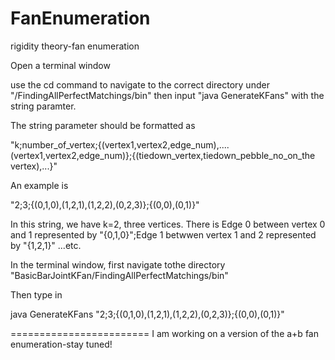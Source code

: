 FanEnumeration
==============

rigidity theory-fan enumeration

Open a terminal window

use the cd command to navigate to the correct directory under "/FindingAllPerfectMatchings/bin"
then input "java GenerateKFans" with the string paramter.

The string parameter should be formatted as

"k;number_of_vertex;{(vertex1,vertex2,edge_num),....(vertex1,vertex2,edge_num)};{(tiedown_vertex,tiedown_pebble_no_on_the vertex),...}"


An example is

"2;3;{(0,1,0),(1,2,1),(1,2,2),(0,2,3)};{(0,0),(0,1)}"

In this string, we have k=2, three vertices. There is Edge 0 between vertex 0 and 1 represented by "{0,1,0}";Edge 1 betwwen vertex 1 and 2 represented by "{1,2,1}" ...etc.




In the terminal window, first navigate tothe directory "BasicBarJointKFan/FindingAllPerfectMatchings/bin"

Then type in

java GenerateKFans "2;3;{(0,1,0),(1,2,1),(1,2,2),(0,2,3)};{(0,0),(0,1)}" 


========================
I am working on a version of the a+b fan enumeration-stay tuned!

